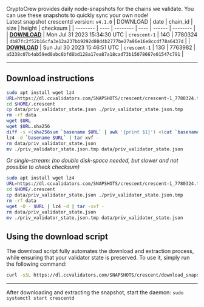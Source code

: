 CryptoCrew provides daily node-snapshots for the chains we validate. You can use these snapshots to quickly sync your own node!  
Latest snapshot crescentd version: `v4.1.0`
| DOWNLOAD | date | chain_id | size | height | checksum |
| -------- | ---- | -------- | ---- | ------ | -------- |
| **[DOWNLOAD](https://dl.ccvalidators.com/SNAPSHOTS/$CHAIN_NAME/crescent-1_7780324.tar.lz4)** | Mon Jul 31 2023 15:34:30 UTC | `crescent-1` | 14G | 7780324 | `db87fc2f52b16cfa3e12a237bb9292d88d4b2777be27a96e16e8ccdf78a6437d` |
| **[DOWNLOAD](https://dl.ccvalidators.com/SNAPSHOTS/$CHAIN_NAME/crescent-1_7763982.tar.lz4)** | Sun Jul 30 2023 15:46:51 UTC | `crescent-1` | 13G | 7763982 | `a5338c07b4ab59ed0abc6bfd8bd128a17ea87a18cad73b15078667e01547c791` |
 
---
## Download instructions
 
```sh
sudo apt install wget lz4
URL=https://dl.ccvalidators.com/SNAPSHOTS/crescent/crescent-1_7780324.tar.lz4
cd $HOME/.crescent
cp data/priv_validator_state.json ./priv_validator_state.json.tmp
rm -rf data
wget $URL
wget $URL.sha256
diff -s <(sha256sum `basename $URL` | awk '{print $1}') <(cat `basename $URL`.sha256)
lz4 -d `basename $URL` | tar xvf -
rm data/priv_validator_state.json
mv ./priv_validator_state.json.tmp data/priv_validator_state.json
```
*Or single-stream: (no double disk-space needed, but slower and not possible to check checksum)*
```sh
sudo apt install wget lz4
URL=https://dl.ccvalidators.com/SNAPSHOTS/crescent/crescent-1_7780324.tar.lz4
cd $HOME/.crescent
cp data/priv_validator_state.json ./priv_validator_state.json.tmp
rm -rf data
wget -O - $URL | lz4 -d | tar -xvf -
rm data/priv_validator_state.json
mv ./priv_validator_state.json.tmp data/priv_validator_state.json
```
## Using the download script
 
The download script fully automates the download and extraction process, while ensuring that your validator state is preserved. To use it, simply run the following command:
 
```sh
curl -sSL https://dl.ccvalidators.com/SNAPSHOTS/crescent/download_snapshot.sh | bash
```
---
After downloading and extracting the snapshot, start the daemon: `sudo systemctl start crescentd`
